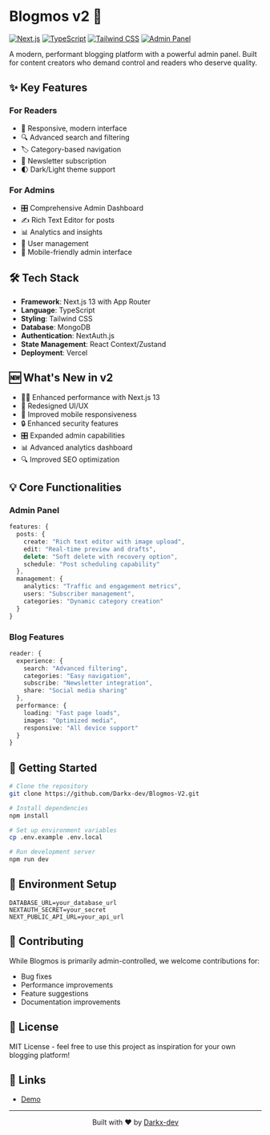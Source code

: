 # Blogmos v2 🚀
[![Next.js](https://img.shields.io/badge/Built%20with-Next.js%2013-black)](https://nextjs.org/)
[![TypeScript](https://img.shields.io/badge/Typed-TypeScript-blue)](https://www.typescriptlang.org/)
[![Tailwind CSS](https://img.shields.io/badge/Styled%20with-Tailwind-38B2AC)](https://tailwindcss.com/)
[![Admin Panel](https://img.shields.io/badge/Features-Admin%20Panel-orange)](https://github.com/Darkx-dev/blogmos)

A modern, performant blogging platform with a powerful admin panel. Built for content creators who demand control and readers who deserve quality.

## ✨ Key Features

### For Readers
- 📱 Responsive, modern interface
- 🔍 Advanced search and filtering
- 🏷️ Category-based navigation
- 💌 Newsletter subscription
- 🌓 Dark/Light theme support

### For Admins
- 🎛️ Comprehensive Admin Dashboard
- ✍️ Rich Text Editor for posts
- 📊 Analytics and insights
- 👥 User management
- 📱 Mobile-friendly admin interface

## 🛠️ Tech Stack

- **Framework**: Next.js 13 with App Router
- **Language**: TypeScript
- **Styling**: Tailwind CSS
- **Database**: MongoDB
- **Authentication**: NextAuth.js
- **State Management**: React Context/Zustand
- **Deployment**: Vercel

## 🆕 What's New in v2

- 🏃‍♂️ Enhanced performance with Next.js 13
- 🎨 Redesigned UI/UX
- 📱 Improved mobile responsiveness
- 🔒 Enhanced security features
- 🎛️ Expanded admin capabilities
- 📊 Advanced analytics dashboard
- 🔍 Improved SEO optimization

## 💡 Core Functionalities

### Admin Panel
```typescript
features: {
  posts: {
    create: "Rich text editor with image upload",
    edit: "Real-time preview and drafts",
    delete: "Soft delete with recovery option",
    schedule: "Post scheduling capability"
  },
  management: {
    analytics: "Traffic and engagement metrics",
    users: "Subscriber management",
    categories: "Dynamic category creation"
  }
}
```

### Blog Features
```typescript
reader: {
  experience: {
    search: "Advanced filtering",
    categories: "Easy navigation",
    subscribe: "Newsletter integration",
    share: "Social media sharing"
  },
  performance: {
    loading: "Fast page loads",
    images: "Optimized media",
    responsive: "All device support"
  }
}
```

## 🚀 Getting Started

```bash
# Clone the repository
git clone https://github.com/Darkx-dev/Blogmos-V2.git

# Install dependencies
npm install

# Set up environment variables
cp .env.example .env.local

# Run development server
npm run dev
```

## 📝 Environment Setup
```env
DATABASE_URL=your_database_url
NEXTAUTH_SECRET=your_secret
NEXT_PUBLIC_API_URL=your_api_url
```

## 🤝 Contributing

While Blogmos is primarily admin-controlled, we welcome contributions for:
- Bug fixes
- Performance improvements
- Feature suggestions
- Documentation improvements

## 📜 License

MIT License - feel free to use this project as inspiration for your own blogging platform!

## 🔗 Links

- [Demo](https://blogmos-v2.vercel.app)

---

<div align="center">
  Built with ❤️ by <a href="https://github.com/Darkx-dev">Darkx-dev</a>
</div>
